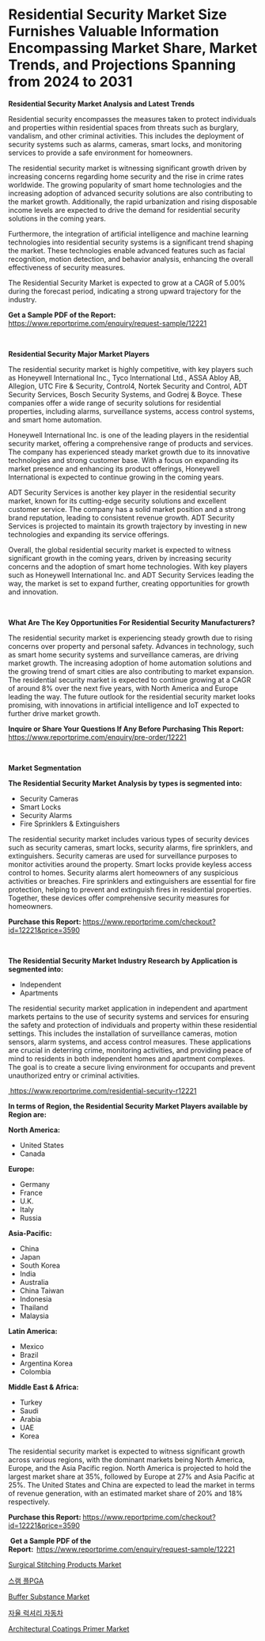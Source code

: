 <p><h1>Residential Security Market Size Furnishes Valuable Information Encompassing Market Share, Market Trends, and Projections Spanning from 2024 to 2031</h1></p><p><strong>Residential Security Market Analysis and Latest Trends</strong></p>
<p><p>Residential security encompasses the measures taken to protect individuals and properties within residential spaces from threats such as burglary, vandalism, and other criminal activities. This includes the deployment of security systems such as alarms, cameras, smart locks, and monitoring services to provide a safe environment for homeowners.</p><p>The residential security market is witnessing significant growth driven by increasing concerns regarding home security and the rise in crime rates worldwide. The growing popularity of smart home technologies and the increasing adoption of advanced security solutions are also contributing to the market growth. Additionally, the rapid urbanization and rising disposable income levels are expected to drive the demand for residential security solutions in the coming years.</p><p>Furthermore, the integration of artificial intelligence and machine learning technologies into residential security systems is a significant trend shaping the market. These technologies enable advanced features such as facial recognition, motion detection, and behavior analysis, enhancing the overall effectiveness of security measures.</p><p>The Residential Security Market is expected to grow at a CAGR of 5.00% during the forecast period, indicating a strong upward trajectory for the industry.</p></p>
<p><strong>Get a Sample PDF of the Report:&nbsp;</strong> <a href="https://www.reportprime.com/enquiry/request-sample/12221">https://www.reportprime.com/enquiry/request-sample/12221</a></p>
<p>&nbsp;</p>
<p><strong>Residential Security Major Market Players</strong></p>
<p><p>The residential security market is highly competitive, with key players such as Honeywell International Inc., Tyco International Ltd., ASSA Abloy AB, Allegion, UTC Fire & Security, Control4, Nortek Security and Control, ADT Security Services, Bosch Security Systems, and Godrej & Boyce. These companies offer a wide range of security solutions for residential properties, including alarms, surveillance systems, access control systems, and smart home automation.</p><p>Honeywell International Inc. is one of the leading players in the residential security market, offering a comprehensive range of products and services. The company has experienced steady market growth due to its innovative technologies and strong customer base. With a focus on expanding its market presence and enhancing its product offerings, Honeywell International is expected to continue growing in the coming years.</p><p>ADT Security Services is another key player in the residential security market, known for its cutting-edge security solutions and excellent customer service. The company has a solid market position and a strong brand reputation, leading to consistent revenue growth. ADT Security Services is projected to maintain its growth trajectory by investing in new technologies and expanding its service offerings.</p><p>Overall, the global residential security market is expected to witness significant growth in the coming years, driven by increasing security concerns and the adoption of smart home technologies. With key players such as Honeywell International Inc. and ADT Security Services leading the way, the market is set to expand further, creating opportunities for growth and innovation.</p></p>
<p>&nbsp;</p>
<p><strong>What Are The Key Opportunities For Residential Security Manufacturers?</strong></p>
<p><p>The residential security market is experiencing steady growth due to rising concerns over property and personal safety. Advances in technology, such as smart home security systems and surveillance cameras, are driving market growth. The increasing adoption of home automation solutions and the growing trend of smart cities are also contributing to market expansion. The residential security market is expected to continue growing at a CAGR of around 8% over the next five years, with North America and Europe leading the way. The future outlook for the residential security market looks promising, with innovations in artificial intelligence and IoT expected to further drive market growth.</p></p>
<p><strong>Inquire or Share Your Questions If Any Before Purchasing This Report:</strong> <a href="https://www.reportprime.com/enquiry/pre-order/12221">https://www.reportprime.com/enquiry/pre-order/12221</a></p>
<p>&nbsp;</p>
<p><strong>Market Segmentation</strong></p>
<p><strong>The Residential Security Market Analysis by types is segmented into:</strong></p>
<p><ul><li>Security Cameras</li><li>Smart Locks</li><li>Security Alarms</li><li>Fire Sprinklers & Extinguishers</li></ul></p>
<p><p>The residential security market includes various types of security devices such as security cameras, smart locks, security alarms, fire sprinklers, and extinguishers. Security cameras are used for surveillance purposes to monitor activities around the property. Smart locks provide keyless access control to homes. Security alarms alert homeowners of any suspicious activities or breaches. Fire sprinklers and extinguishers are essential for fire protection, helping to prevent and extinguish fires in residential properties. Together, these devices offer comprehensive security measures for homeowners.</p></p>
<p><strong>Purchase this Report:&nbsp;</strong><a href="https://www.reportprime.com/checkout?id=12221&price=3590">https://www.reportprime.com/checkout?id=12221&price=3590</a></p>
<p>&nbsp;</p>
<p><strong>The Residential Security Market Industry Research by Application is segmented into:</strong></p>
<p><ul><li>Independent</li><li>Apartments</li></ul></p>
<p><p>The residential security market application in independent and apartment markets pertains to the use of security systems and services for ensuring the safety and protection of individuals and property within these residential settings. This includes the installation of surveillance cameras, motion sensors, alarm systems, and access control measures. These applications are crucial in deterring crime, monitoring activities, and providing peace of mind to residents in both independent homes and apartment complexes. The goal is to create a secure living environment for occupants and prevent unauthorized entry or criminal activities.</p></p>
<p><a href="https://www.reportprime.com/residential-security-r12221">&nbsp;https://www.reportprime.com/residential-security-r12221</a></p>
<p><strong>In terms of Region, the Residential Security Market Players available by Region are:</strong></p>
<p>
    <p> <strong> North America: </strong>
        <ul>
            <li>United States</li>
            <li>Canada</li>
        </ul>
        </p> 
    <p> <strong> Europe: </strong>
        <ul>
            <li>Germany</li>
            <li>France</li>
            <li>U.K.</li>
            <li>Italy</li>
            <li>Russia</li>
        </ul>
        </p> 
    <p> <strong> Asia-Pacific: </strong>
        <ul>
            <li>China</li>
            <li>Japan</li>
            <li>South Korea</li>
            <li>India</li>
            <li>Australia</li>
            <li>China Taiwan</li>
            <li>Indonesia</li>
            <li>Thailand</li>
            <li>Malaysia</li>
        </ul>
        </p> 
    <p> <strong> Latin America: </strong>
        <ul>
            <li>Mexico</li>
            <li>Brazil</li>
            <li>Argentina Korea</li>
            <li>Colombia</li>
        </ul>
        </p> 
    <p> <strong> Middle East & Africa: </strong>
        <ul>
            <li>Turkey</li>
            <li>Saudi</li>
            <li>Arabia</li>
            <li>UAE</li>
            <li>Korea</li>
        </ul>
    </p>
    </p>
<p><p>The residential security market is expected to witness significant growth across various regions, with the dominant markets being North America, Europe, and the Asia Pacific region. North America is projected to hold the largest market share at 35%, followed by Europe at 27% and Asia Pacific at 25%. The United States and China are expected to lead the market in terms of revenue generation, with an estimated market share of 20% and 18% respectively.</p></p>
<p><strong>Purchase this Report: </strong><a href="https://www.reportprime.com/checkout?id=12221&price=3590">https://www.reportprime.com/checkout?id=12221&price=3590</a></p>
<p>&nbsp;<strong>Get a Sample PDF of the Report:&nbsp;&nbsp;</strong><a href="https://www.reportprime.com/enquiry/request-sample/12221">https://www.reportprime.com/enquiry/request-sample/12221</a></p>
<p><strong></strong></p>
<p><p><a href="https://medium.com/@elzaziemann1943/surgical-stitching-products-market-a-global-and-regional-analysis-focus-on-region-country-level-55f9493bdc10">Surgical Stitching Products Market</a></p><p><a href="https://medium.com/@leigh462/sram-fpga-%EC%8B%9C%EC%9E%A5-%EB%8F%99%ED%96%A5-%EB%B0%8F-%EB%B6%84%EC%84%9D-%EB%AF%B8%EB%9E%98-%EC%84%B1%EC%9E%A5%EC%9D%84-%EC%9C%84%ED%95%9C-%EA%B8%B0%ED%9A%8C-%EB%B0%8F-%EB%8F%84%EC%A0%84-2024-2031-be5b4ae2e77a">스램 플PGA</a></p><p><a href="https://www.linkedin.com/pulse/insights-buffer-substance-market-share-competitive-landscape-g0vuc">Buffer Substance Market</a></p><p><a href="https://medium.com/@leigh462/%EC%9E%90%EC%9C%A8-%EC%A3%BC%ED%96%89-%EB%9F%AD%EC%85%94%EB%A6%AC-%EC%B0%A8%EB%9F%89-%EC%82%B0%EC%97%85%EC%97%90-%EB%8C%80%ED%95%9C-%ED%86%B5%EC%B0%B0-2031%EB%85%84%EA%B9%8C%EC%A7%80%EC%9D%98-%EC%8B%9C%EC%9E%A5-%EA%B8%88%EC%9C%B5-%EC%83%81%ED%83%9C-%EC%8B%9C%EC%9E%A5-%EA%B7%9C%EB%AA%A8-%EB%B0%8F-%EC%88%98%EC%9D%B5-%EB%B6%84%EC%84%9D-2364d8085ed9">자율 럭셔리 자동차</a></p><p><a href="https://medium.com/@elzaziemann1943/global-architectural-coatings-primer-market-size-and-market-trends-analysis-by-regional-outlook-332399db139b">Architectural Coatings Primer Market</a></p></p>